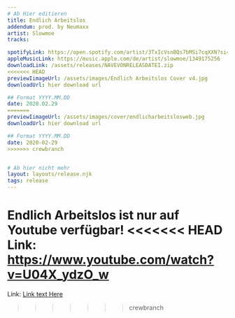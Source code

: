```yaml
---
# Ab Hier editieren
title: Endlich Arbeitslos
addendum: prod. by Neumaxx
artist: Slowmoe
tracks:

spotifyLink: https://open.spotify.com/artist/3TxIcVsnBQs7bMSi7cqXXN?si=8LoHx6JWQN6rDxEv7_MwVw
appleMusicLink: https://music.apple.com/de/artist/slowmoe/1349175256
downloadLink: /assets/releases/NAVEVONRELEASDATEI.zip
<<<<<<< HEAD
previewIimageUrl: /assets/images/Endlich Arbeitslos Cover v4.jpg
downloadUrl: hier download url

## Format YYYY.MM.DD
date: 2020.02.29
=======
previewIimageUrl: /assets/images/cover/endlicharbeitslosweb.jpg
downloadUrl: hier download url

## Format YYYY.MM.DD
date: 2020-02-29
>>>>>>> crewbranch


# Ab hier nicht mehr
layout: layouts/release.njk
tags: release
---
```


Endlich Arbeitslos ist nur auf Youtube verfügbar!
<<<<<<< HEAD
Link: https://www.youtube.com/watch?v=U04X_ydzO_w
=======
Link: [Link text Here](https://www.youtube.com/watch?v=U04X_ydzO_w)
>>>>>>> crewbranch
